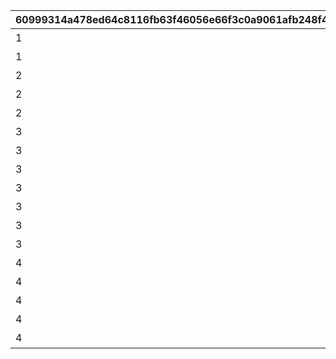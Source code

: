 |60999314a478ed64c8116fb63f46056e66f3c0a9061afb248f4454fa5106f443|f82085ba12612e4469563fc07423f4317e96d47b3842e59785a66aecf746ea03|612ca9ae794b001fb9f0ca519dc86bd32d093031fe807ba86ce83f81b97a7a11|
| --- | --- | --- |
|1|ストレート|1|
|1|カーブ|2|
|2|ストレート|3|
|2|シンカー|4|
|2|Sカーブ|6|
|3|ストレート|7|
|3|カーブ|8|
|3|スライダー|9|
|3|シンカー|5|
|3|シュート|16|
|3|ハツネ☆イリュージョン|10|
|3|ハツネ☆バニッシュ|11|
|4|ストレート|12|
|4|カーブ|13|
|4|シンカー|14|
|4|ドラゴンズエンドボール|17|
|4|ドラゴンズテイル|18|